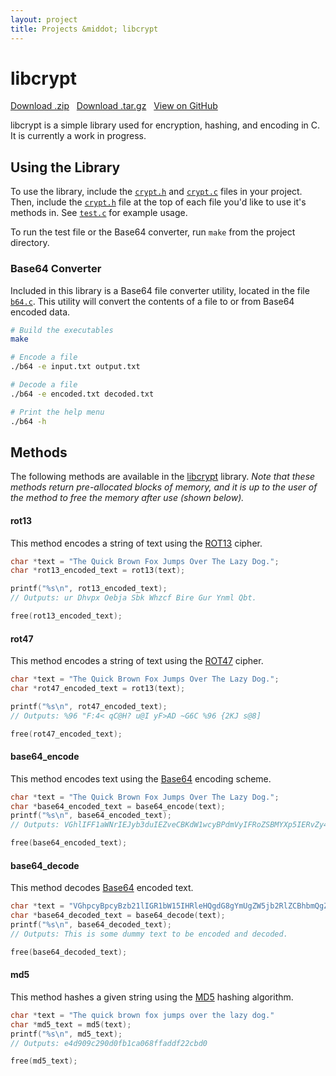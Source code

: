 ```yaml
---
layout: project
title: Projects &middot; libcrypt
---
```


# libcrypt

<i class="icon-cloud-download"></i> <a href="https://github.com/caseyscarborough/libcrypt/zipball/master">Download .zip</a> &nbsp; 
<i class="icon-cloud-download"></i> <a href="https://github.com/caseyscarborough/libcrypt/tarball/master">Download .tar.gz</a> &nbsp; 
<i class="icon-github"></i> <a href="https://github.com/caseyscarborough/libcrypt">View on GitHub</a>

libcrypt is a simple library used for encryption, hashing, and encoding in C. It is currently a work in progress.

## Using the Library

To use the library, include the [`crypt.h`](https://github.com/caseyscarborough/libcrypt/blob/master/crypt.h) and [`crypt.c`](https://github.com/caseyscarborough/libcrypt/blob/master/crypt.c) files in your project. Then, include the [`crypt.h`](https://github.com/caseyscarborough/libcrypt/blob/master/crypt.h) file at the top of each file you'd like to use it's methods in. See [`test.c`](https://github.com/caseyscarborough/libcrypt/blob/master/test.c) for example usage.

To run the test file or the Base64 converter, run `make` from the project directory.

### Base64 Converter

Included in this library is a Base64 file converter utility, located in the file [`b64.c`](https://github.com/caseyscarborough/libcrypt/blob/master/b64.c). This utility will convert the contents of a file to or from Base64 encoded data.

```bash
# Build the executables
make

# Encode a file
./b64 -e input.txt output.txt

# Decode a file
./b64 -e encoded.txt decoded.txt

# Print the help menu
./b64 -h
```

## Methods

The following methods are available in the [libcrypt](https://github.com/caseyscarborough/libcrypt) library. _Note that these methods return pre-allocated blocks of memory, and it is up to the user of the method to free the memory after use (shown below)._

#### rot13

This method encodes a string of text using the [ROT13](http://en.wikipedia.org/wiki/ROT13) cipher.

```c
char *text = "The Quick Brown Fox Jumps Over The Lazy Dog.";
char *rot13_encoded_text = rot13(text);

printf("%s\n", rot13_encoded_text);
// Outputs: ur Dhvpx Oebja Sbk Whzcf Bire Gur Ynml Qbt.

free(rot13_encoded_text);
```

#### rot47

This method encodes a string of text using the [ROT47](http://en.wikipedia.org/wiki/ROT47#Variants) cipher.

```c
char *text = "The Quick Brown Fox Jumps Over The Lazy Dog.";
char *rot47_encoded_text = rot13(text);

printf("%s\n", rot47_encoded_text);
// Outputs: %96 "F:4< qC@H? u@I yF>AD ~G6C %96 {2KJ s@8]

free(rot47_encoded_text);
```

#### base64_encode

This method encodes text using the [Base64](http://en.wikipedia.org/wiki/Base64) encoding scheme.

```c
char *text = "The Quick Brown Fox Jumps Over The Lazy Dog.";
char *base64_encoded_text = base64_encode(text);
printf("%s\n", base64_encoded_text);
// Outputs: VGhlIFF1aWNrIEJyb3duIEZveCBKdW1wcyBPdmVyIFRoZSBMYXp5IERvZy4=

free(base64_encoded_text);
```

#### base64_decode

This method decodes [Base64](http://en.wikipedia.org/wiki/Base64) encoded text.

```c
char *text = "VGhpcyBpcyBzb21lIGR1bW15IHRleHQgdG8gYmUgZW5jb2RlZCBhbmQgZGVjb2RlZC4=";
char *base64_decoded_text = base64_decode(text);
printf("%s\n", base64_decoded_text);
// Outputs: This is some dummy text to be encoded and decoded.

free(base64_decoded_text);
```

#### md5

This method hashes a given string using the [MD5](http://en.wikipedia.org/wiki/MD5) hashing algorithm.

```c
char *text = "The quick brown fox jumps over the lazy dog."
char *md5_text = md5(text);
printf("%s\n", md5_text);
// Outputs: e4d909c290d0fb1ca068ffaddf22cbd0

free(md5_text);
```
